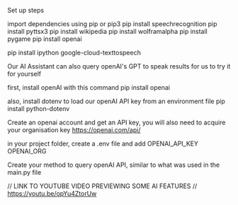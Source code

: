 Set up steps 

import dependencies using pip or pip3
pip install speechrecognition
pip install pyttsx3
pip install wikipedia
pip install wolframalpha
pip install pygame
pip install openai

pip install ipython google-cloud-texttospeech

Our AI Assistant can also query openAI's GPT to speak results for us
to try it for yourself

first, install openAI with this command
pip install openai

also, install dotenv to load our openAI API key from an environment file
pip install python-dotenv

Create an openai account and get an API key, you will also need to acquire your organisation key
https://openai.com/api/

in your project folder, create a .env file and add
OPENAI_API_KEY
OPENAI_ORG

Create your method to query openAI API, similar to what was used in the main.py file

// LINK TO YOUTUBE VIDEO PREVIEWING SOME AI FEATURES //
https://youtu.be/opYu4ZtorUw
